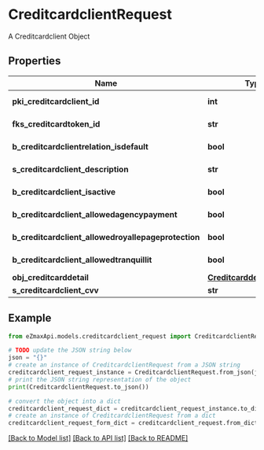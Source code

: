 # CreditcardclientRequest

A Creditcardclient Object

## Properties

Name | Type | Description | Notes
------------ | ------------- | ------------- | -------------
**pki_creditcardclient_id** | **int** | The unique ID of the Creditcardclient | [optional] 
**fks_creditcardtoken_id** | **str** | The creditcard token identifier | [optional] 
**b_creditcardclientrelation_isdefault** | **bool** | Whether if it&#39;s an relationisdefault | 
**s_creditcardclient_description** | **str** | The description of the Creditcardclient | 
**b_creditcardclient_isactive** | **bool** | Whether the creditcardclient is active or not | 
**b_creditcardclient_allowedagencypayment** | **bool** | Whether if it&#39;s an allowedagencypayment | 
**b_creditcardclient_allowedroyallepageprotection** | **bool** | Whether if it&#39;s an allowedroyallepageprotection | 
**b_creditcardclient_allowedtranquillit** | **bool** | Whether if it&#39;s an allowedtranquillit | 
**obj_creditcarddetail** | [**CreditcarddetailRequest**](CreditcarddetailRequest.md) |  | 
**s_creditcardclient_cvv** | **str** | The creditcard card CVV | 

## Example

```python
from eZmaxApi.models.creditcardclient_request import CreditcardclientRequest

# TODO update the JSON string below
json = "{}"
# create an instance of CreditcardclientRequest from a JSON string
creditcardclient_request_instance = CreditcardclientRequest.from_json(json)
# print the JSON string representation of the object
print(CreditcardclientRequest.to_json())

# convert the object into a dict
creditcardclient_request_dict = creditcardclient_request_instance.to_dict()
# create an instance of CreditcardclientRequest from a dict
creditcardclient_request_form_dict = creditcardclient_request.from_dict(creditcardclient_request_dict)
```
[[Back to Model list]](../README.md#documentation-for-models) [[Back to API list]](../README.md#documentation-for-api-endpoints) [[Back to README]](../README.md)


